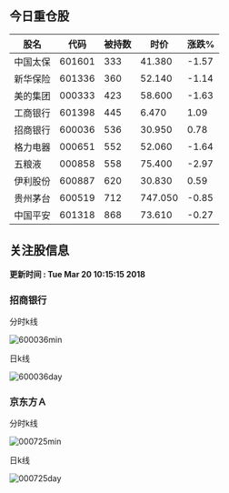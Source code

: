 
## 今日重仓股 

|股名|代码|被持数|时价|涨跌%|
|---|---|---|---|---|
|中国太保|601601|333|41.380|-1.57|
|新华保险|601336|360|52.140|-1.14|
|美的集团|000333|423|58.600|-1.63|
|工商银行|601398|445|6.470|1.09|
|招商银行|600036|536|30.950|0.78|
|格力电器|000651|552|52.060|-1.64|
|五粮液|000858|558|75.400|-2.97|
|伊利股份|600887|620|30.830|0.59|
|贵州茅台|600519|712|747.050|-0.85|
|中国平安|601318|868|73.610|-0.27|

## 关注股信息
**更新时间 : Tue Mar 20 10:15:15 2018**
### 招商银行 
分时k线

![600036min](http://image.sinajs.cn/newchart/min/n/sh600036.gif)

日k线

![600036day](http://image.sinajs.cn/newchart/daily/n/sh600036.gif)

### 京东方Ａ 
分时k线

![000725min](http://image.sinajs.cn/newchart/min/n/sz000725.gif)

日k线

![000725day](http://image.sinajs.cn/newchart/daily/n/sz000725.gif)
